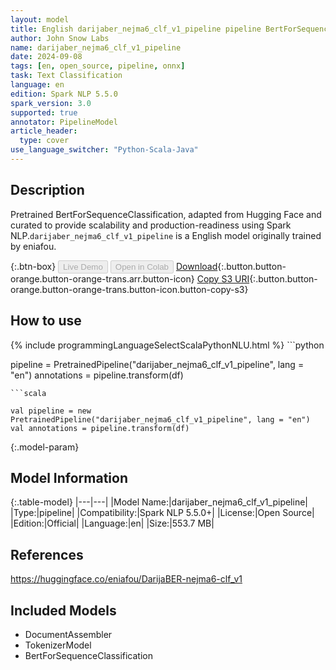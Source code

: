 ```yaml
---
layout: model
title: English darijaber_nejma6_clf_v1_pipeline pipeline BertForSequenceClassification from eniafou
author: John Snow Labs
name: darijaber_nejma6_clf_v1_pipeline
date: 2024-09-08
tags: [en, open_source, pipeline, onnx]
task: Text Classification
language: en
edition: Spark NLP 5.5.0
spark_version: 3.0
supported: true
annotator: PipelineModel
article_header:
  type: cover
use_language_switcher: "Python-Scala-Java"
---
```


## Description

Pretrained BertForSequenceClassification, adapted from Hugging Face and curated to provide scalability and production-readiness using Spark NLP.`darijaber_nejma6_clf_v1_pipeline` is a English model originally trained by eniafou.

{:.btn-box}
<button class="button button-orange" disabled>Live Demo</button>
<button class="button button-orange" disabled>Open in Colab</button>
[Download](https://s3.amazonaws.com/auxdata.johnsnowlabs.com/public/models/darijaber_nejma6_clf_v1_pipeline_en_5.5.0_3.0_1725819035899.zip){:.button.button-orange.button-orange-trans.arr.button-icon}
[Copy S3 URI](s3://auxdata.johnsnowlabs.com/public/models/darijaber_nejma6_clf_v1_pipeline_en_5.5.0_3.0_1725819035899.zip){:.button.button-orange.button-orange-trans.button-icon.button-copy-s3}

## How to use



<div class="tabs-box" markdown="1">
{% include programmingLanguageSelectScalaPythonNLU.html %}
```python

pipeline = PretrainedPipeline("darijaber_nejma6_clf_v1_pipeline", lang = "en")
annotations =  pipeline.transform(df)   

```
```scala

val pipeline = new PretrainedPipeline("darijaber_nejma6_clf_v1_pipeline", lang = "en")
val annotations = pipeline.transform(df)

```
</div>

{:.model-param}
## Model Information

{:.table-model}
|---|---|
|Model Name:|darijaber_nejma6_clf_v1_pipeline|
|Type:|pipeline|
|Compatibility:|Spark NLP 5.5.0+|
|License:|Open Source|
|Edition:|Official|
|Language:|en|
|Size:|553.7 MB|

## References

https://huggingface.co/eniafou/DarijaBER-nejma6-clf_v1

## Included Models

- DocumentAssembler
- TokenizerModel
- BertForSequenceClassification